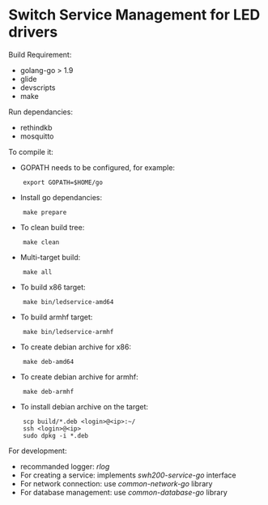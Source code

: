 Switch Service Management for LED drivers
========================================

Build Requirement: 
* golang-go > 1.9
* glide
* devscripts
* make

Run dependancies:
* rethindkb
* mosquitto

To compile it:
* GOPATH needs to be configured, for example:
```
    export GOPATH=$HOME/go
```

* Install go dependancies:
```
    make prepare
```

* To clean build tree:
```
    make clean
```

* Multi-target build:
```
    make all
```

* To build x86 target:
```
    make bin/ledservice-amd64
```

* To build armhf target:
```
    make bin/ledservice-armhf
```
* To create debian archive for x86:
```
    make deb-amd64
```
* To create debian archive for armhf:
```
    make deb-armhf
```

* To install debian archive on the target:
```
    scp build/*.deb <login>@<ip>:~/
    ssh <login>@<ip>
    sudo dpkg -i *.deb
```

For development:
* recommanded logger: *rlog*
* For creating a service: implements *swh200-service-go* interface
* For network connection: use *common-network-go* library
* For database management: use *common-database-go* library

